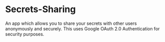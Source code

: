 # Secrets-Sharing
An app which allows you to share your secrets with other users anonymously and securely. This uses Google OAuth 2.0 Authentication for security purposes.
